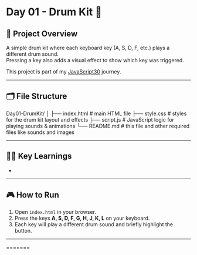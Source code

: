 
# Day 01 - Drum Kit 🥁

## 📌 Project Overview
A simple drum kit where each keyboard key (A, S, D, F, etc.) plays a different drum sound.  
Pressing a key also adds a visual effect to show which key was triggered.

This project is part of my [JavaScript30](https://javascript30.com/) journey.

---

## 🗂 File Structure
Day01-DrumKit/
│
├── index.html # main HTML file
├── style.css # styles for the drum kit layout and effects
├── script.js # JavaScript logic for playing sounds & animations
└── README.md # this file
and other required files like sounds and images


---

## 🧑‍💻 Key Learnings
- 

---

## 🎮 How to Run
1. Open `index.html` in your browser.  
2. Press the keys **A, S, D, F, G, H, J, K, L** on your keyboard.  
3. Each key will play a different drum sound and briefly highlight the button.

---
=======

